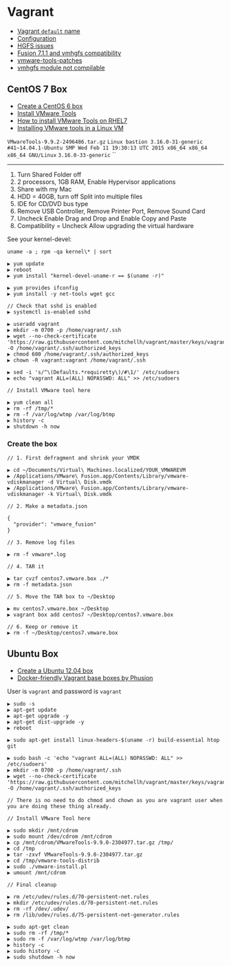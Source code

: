 # Vagrant

* [Vagrant `default` name](http://stackoverflow.com/questions/17845637/vagrant-default-name)
* [Configuration](http://docs.vagrantup.com/v2/virtualbox/configuration.html)
* [HGFS issues](https://dantehranian.wordpress.com/2014/08/19/vagrant-vmware-resolving-waiting-for-hgfs-kernel-module-timeouts/)
* [Fusion 7.1.1 and vmhgfs compatibility](http://askubuntu.com/questions/586221/vmhgfs-module-not-compilable-for-vmware-tools-9-9-0-fusion7-1-after-ubuntu-lin)
* [vmware-tools-patches](https://github.com/rasa/vmware-tools-patches)
* [vmhgfs module not compilable](https://communities.vmware.com/message/2477575)

## CentOS 7 Box

* [Create a CentOS 6 box](http://thornelabs.net/2013/10/15/create-a-centos-6-vagrant-base-box-from-scratch-using-vmware-fusion.html)
* [Install VMware Tools](http://kb.vmware.com/selfservice/microsites/search.do?language=en_US&cmd=displayKC&externalId=1018414)
* [How to install VMware Tools on RHEL7](http://www.ehowstuff.com/how-to-install-vmware-tools-on-rhel-7centos-7/)
* [Installing VMware tools in a Linux VM](http://kb.vmware.com/selfservice/microsites/search.do?language=en_US&cmd=displayKC&externalId=1018414)

`VMwareTools-9.9.2-2496486.tar.gz`
`Linux bastion 3.16.0-31-generic #41~14.04.1-Ubuntu SMP Wed Feb 11 19:30:13 UTC 2015 x86_64 x86_64 x86_64 GNU/Linux`
`3.16.0-33-generic`
``

---
1. Turn Shared Folder off
2. 2 processors, 1GB RAM, Enable Hypervisor applications
3. Share with my Mac
4. HDD = 40GB, turn off Split into multiple files
5. IDE for CD/DVD bus type
6. Remove USB Controller, Remove Printer Port, Remove Sound Card
7. Uncheck Enable Drag and Drop and Enable Copy and Paste
8. Compatibility = Uncheck Allow upgrading the virtual hardware

See your kernel-devel:

`uname -a ; rpm -qa kernel\* | sort`

```
▶ yum update
▶ reboot
▶ yum install "kernel-devel-uname-r == $(uname -r)"

▶ yum provides ifconfig
▶ yum install -y net-tools wget gcc

// Check that sshd is enabled
▶ systemctl is-enabled sshd

▶ useradd vagrant
▶ mkdir -m 0700 -p /home/vagrant/.ssh
▶ wget --no-check-certificate 'https://raw.githubusercontent.com/mitchellh/vagrant/master/keys/vagrant.pub' -O /home/vagrant/.ssh/authorized_keys
▶ chmod 600 /home/vagrant/.ssh/authorized_keys
▶ chown -R vagrant:vagrant /home/vagrant/.ssh

▶ sed -i 's/^\(Defaults.*requiretty\)/#\1/' /etc/sudoers
▶ echo "vagrant ALL=(ALL) NOPASSWD: ALL" >> /etc/sudoers

// Install VMware tool here

▶ yum clean all
▶ rm -rf /tmp/*
▶ rm -f /var/log/wtmp /var/log/btmp
▶ history -c
▶ shutdown -h now
```

### Create the box

```
// 1. First defragment and shrink your VMDK

▶ cd ~/Documents/Virtual\ Machines.localized/YOUR_VMWAREVM
▶ /Applications/VMware\ Fusion.app/Contents/Library/vmware-vdiskmanager -d Virtual\ Disk.vmdk
▶ /Applications/VMware\ Fusion.app/Contents/Library/vmware-vdiskmanager -k Virtual\ Disk.vmdk

// 2. Make a metadata.json

{
  "provider": "vmware_fusion"}

// 3. Remove log files

▶ rm -f vmware*.log

// 4. TAR it

▶ tar cvzf centos7.vmware.box ./*
▶ rm -f metadata.json

// 5. Move the TAR box to ~/Desktop

▶ mv centos7.vmware.box ~/Desktop
▶ vagrant box add centos7 ~/Desktop/centos7.vmware.box

// 6. Keep or remove it
▶ rm -f ~/Desktop/centos7.vmware.box
```

## Ubuntu Box

* [Create a Ubuntu 12.04 box](http://thornelabs.net/2013/09/12/create-a-ubuntu-server-1204-lts-vagrant-base-box-from-scratch-using-vmware-fusion.html)
* [Docker-friendly Vagrant base boxes by Phusion](https://github.com/phusion/open-vagrant-boxes)

User is `vagrant` and password is `vagrant`

```
▶ sudo -s
▶ apt-get update
▶ apt-get upgrade -y
▶ apt-get dist-upgrade -y
▶ reboot

▶ sudo apt-get install linux-headers-$(uname -r) build-essential htop git

▶ sudo bash -c 'echo "vagrant ALL=(ALL) NOPASSWD: ALL" >> /etc/sudoers'
▶ mkdir -m 0700 -p /home/vagrant/.ssh
▶ wget --no-check-certificate 'https://raw.githubusercontent.com/mitchellh/vagrant/master/keys/vagrant.pub' -O /home/vagrant/.ssh/authorized_keys

// There is no need to do chmod and chown as you are vagrant user when you are doing these thing already.

// Install VMware Tool here

▶ sudo mkdir /mnt/cdrom
▶ sudo mount /dev/cdrom /mnt/cdrom
▶ cp /mnt/cdrom/VMwareTools-9.9.0-2304977.tar.gz /tmp/
▶ cd /tmp
▶ tar -zxvf VMwareTools-9.9.0-2304977.tar.gz
▶ cd /tmp/vmware-tools-distrib
▶ sudo ./vmware-install.pl
▶ umount /mnt/cdrom

// Final cleanup

▶ rm /etc/udev/rules.d/70-persistent-net.rules
▶ mkdir /etc/udev/rules.d/70-persistent-net.rules
▶ rm -rf /dev/.udev/
▶ rm /lib/udev/rules.d/75-persistent-net-generator.rules

▶ sudo apt-get clean
▶ sudo rm -rf /tmp/*
▶ sudo rm -f /var/log/wtmp /var/log/btmp
▶ history -c
▶ sudo history -c
▶ sudo shutdown -h now
```
